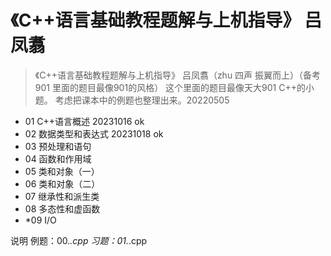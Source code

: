 # 《C++语言基础教程题解与上机指导》 吕凤翥
>《C++语言基础教程题解与上机指导》 吕凤翥（zhu 四声 振翼而上）（备考901 里面的题目最像901的风格）
>这个里面的题目最像天大901 C++的小题。
>考虑把课本中的例题也整理出来。20220505

- 01 C++语言概述       20231016 ok
- 02 数据类型和表达式   20231018 ok
- 03 预处理和语句
- 04 函数和作用域
- 05 类和对象（一）
- 06 类和对象（二）
- 07 继承性和派生类
- 08 多态性和虚函数
- *09 I/O 

说明
例题：00.*.cpp
习题：01.*.cpp